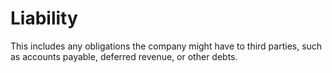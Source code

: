 # Liability

&#x20;This includes any obligations the company might have to third parties, such as accounts payable, deferred revenue, or other debts.
